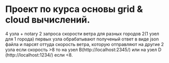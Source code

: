 # Проект по курса основы grid & cloud вычислений.
4 узла + notary
2 запроса скорости ветра для разных городов
2(1 узел для 1 города) первых узла обрабатывают полученый ответ в виде json файла и парсят оттуда скорость ветра, которую отправляют на другие 2 узла
если скорость >8 то на узел B(http://localhost:2345/) или на узел D (http://localhost:1234/) если <8.
